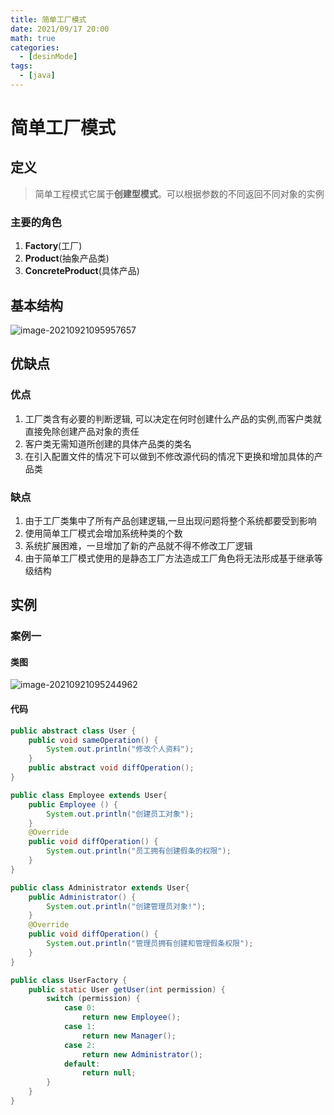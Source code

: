 ```yaml
---
title: 简单工厂模式
date: 2021/09/17 20:00
math: true
categories:
  - [desinMode]
tags:
  - [java]
---
```


# 简单工厂模式

## 定义

> 简单工程模式它属于**创建型模式**。可以根据参数的不同返回不同对象的实例

### 主要的角色

1. **Factory**(工厂)
2. **Product**(抽象产品类)
3. **ConcreteProduct**(具体产品)

## 基本结构

![image-20210921095957657](https://fastly.jsdelivr.net/gh/xiaou66/picture@master/image/1632189599336image-20210921095957657.png)

## 优缺点

### 优点

1. 工厂类含有必要的判断逻辑, 可以决定在何时创建什么产品的实例,而客户类就直接免除创建产品对象的责任
2. 客户类无需知道所创建的具体产品类的类名
3. 在引入配置文件的情况下可以做到不修改源代码的情况下更换和增加具体的产品类

### 缺点

1. 由于工厂类集中了所有产品创建逻辑,一旦出现问题将整个系统都要受到影响
2. 使用简单工厂模式会增加系统种类的个数
3. 系统扩展困难，一旦增加了新的产品就不得不修改工厂逻辑
4. 由于简单工厂模式使用的是静态工厂方法造成工厂角色将无法形成基于继承等级结构

## 实例

### 案例一

#### 类图

![image-20210921095244962](https://fastly.jsdelivr.net/gh/xiaou66/picture@master/image/1632189167076image-20210921095244962.png)

#### 代码

```java User.java
public abstract class User {
    public void sameOperation() {
        System.out.println("修改个人资料");
    }
    public abstract void diffOperation();
}
```

```java Employee.java
public class Employee extends User{
    public Employee () {
        System.out.println("创建员工对象");
    }
    @Override
    public void diffOperation() {
        System.out.println("员工拥有创建假条的权限");
    }
}
```

```java Administrator.java
public class Administrator extends User{
    public Administrator() {
        System.out.println("创建管理员对象!");
    }
    @Override
    public void diffOperation() {
        System.out.println("管理员拥有创建和管理假条权限");
    }
}
```

```java UserFactory.java
public class UserFactory {
    public static User getUser(int permission) {
        switch (permission) {
            case 0:
                return new Employee();
            case 1:
                return new Manager();
            case 2:
                return new Administrator();
            default:
                return null;
        }
    }
}
```



